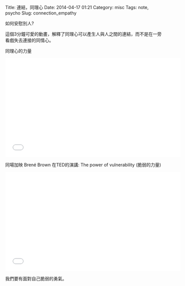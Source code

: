 Title: 連結，同理心
Date: 2014-04-17 01:21
Category: misc
Tags: note, psycho
Slug: connection_empathy

如何安慰別人?

這個3分鐘可愛的動畫，解釋了同理心可以產生人與人之間的連結，而不是在一旁看戲失去連接的同情心。

同理心的力量
<iframe width="560" height="315" src="//www.youtube.com/embed/E-AfeaRD_IA" frameborder="0" allowfullscreen></iframe>
 
同場加映 Brené Brown 在TED的演講: The power of vulnerability (脆弱的力量)


<iframe width="560" height="315" src="//www.youtube.com/embed/zpG6JhOHMmc" frameborder="0" allowfullscreen></iframe>

我們要有面對自己脆弱的勇氣。
